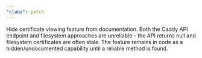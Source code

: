 ```yaml
---
"clubs": patch
---
```


Hide certificate viewing feature from documentation. Both the Caddy API endpoint and filesystem approaches are unreliable - the API returns null and filesystem certificates are often stale. The feature remains in code as a hidden/undocumented capability until a reliable method is found.
